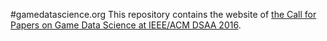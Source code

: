 #gamedatascience.org
This repository contains the website of [the Call for Papers on Game Data Science at IEEE/ACM DSAA 2016](http://gamedatascience.org/).
